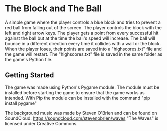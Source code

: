 # The Block and The Ball

A simple game where the player controls a blue block and tries to prevent a red ball from falling out of the screen. 
The player controls the block with the left and right arrow keys.
The player gets a point from every successful hit against the ball but at the time the ball's speed will increase.
The ball will bounce in a different direction every time it collides with a wall or the block.
When the player loses, their points are saved into a "highscores.txt" file and the game will restart.
The "highscores.txt" file is saved in the same folder as the game's Python file.

## Getting Started

The game was made using Python's Pygame module.
The module must be installed before starting the game to ensure that the game works as intended.
With Pip the module can be installed with the command "pip install pygame"

The background music was made by Steven O'Brien and can be found on SoundCloud: https://soundcloud.com/stevenobrien/waves
"The Waves" is licensed under Creative Commons.
